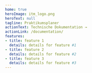 ```yaml
---
home: true
heroImage: itm_logo.png
heroText: null
tagline: Praktikumsplaner
actionText: Technische Dokumentation →
actionLink: /documentation/
features:
- title: feature 1
  details: details for feature #1
- title: feature 2
  details: details for feature #2
- title: feature 3
  details: details for feature #3
---
```

